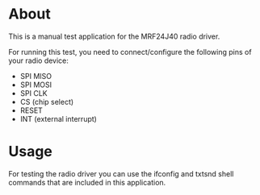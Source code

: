 # About
This is a manual test application for the MRF24J40 radio driver.

For running this test, you need to connect/configure the following pins of your
radio device:
- SPI MISO
- SPI MOSI
- SPI CLK
- CS (chip select)
- RESET
- INT (external interrupt)

# Usage
For testing the radio driver you can use the ifconfig and txtsnd shell commands
that are included in this application.
